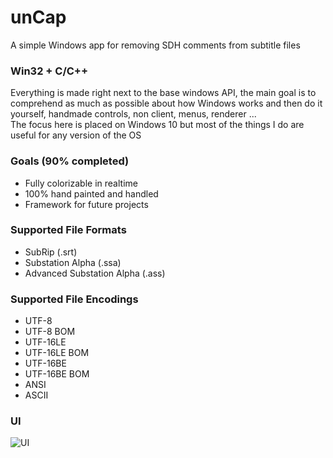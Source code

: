 # unCap
A simple Windows app for removing SDH comments from subtitle files

### Win32 + C/C++
Everything is made right next to the base windows API, the main goal is to comprehend as much as possible about how Windows works and then do it yourself, handmade controls, non client, menus, renderer ...<br/>
The focus here is placed on Windows 10 but most of the things I do are useful for any version of the OS

### Goals (90% completed)
* Fully colorizable in realtime
* 100% hand painted and handled
* Framework for future projects

### Supported File Formats

* SubRip (.srt)
* Substation Alpha (.ssa)
* Advanced Substation Alpha (.ass)

### Supported File Encodings

* UTF-8
* UTF-8 BOM
* UTF-16LE
* UTF-16LE BOM
* UTF-16BE
* UTF-16BE BOM
* ANSI
* ASCII


### UI
![UI](https://i.imgur.com/DJ3VAFb.png)
